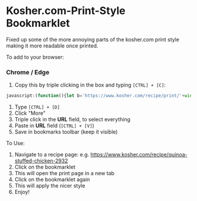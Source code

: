 # Kosher.com-Print-Style Bookmarklet

Fixed up some of the more annoying parts of the kosher.com print style making it more readable once printed.

To add to your browser:
### Chrome / Edge
1. Copy this by triple clicking in the box and typing `[CTRL] + [C]`:
```javascript
javascript:(function(){let b='https://www.kosher.com/recipe/print/'+window.location.pathname.match(/\d+$/g);if(window.location.href!=b)window.open(b,'_blank');else{document.getElementsByTagName('header')[0].setAttribute('style','background-color:#fff');let a=document.styleSheets[2];a.insertRule('.print{font-size:14pt!important}'),a.insertRule('.recipe-print__directions ol>li{line-height:1.2!important}'),a.insertRule('.recipe-print__callout-meta-description{line-height:1.2!important}'),a.insertRule('.recipe-print__callout-meta-container::before{font-size:0!important;}'),a.insertRule('.recipe-print__callout{font-size:9pt!important}');let c=document.getElementsByTagName('use');for(let d=0;d<c.length;d++)c[d].setAttribute('fill','#000');window.print();}})()
```
1. Type `[CTRL] + [D]`
2. Click "More"
1. Triple click in the __URL__ field, to select everything
1. Paste in __URL__ field (`[CTRL] + [V]`)
1. Save in bookmarks toolbar (keep it visible)

To Use:
1. Navigate to a recipe page: e.g. https://www.kosher.com/recipe/quinoa-stuffed-chicken-2932
1. Click on the bookmarklet
  1. This will open the print page in a new tab
1. Click on the bookmarklet again
  1. This will apply the nicer style
1. Enjoy!
